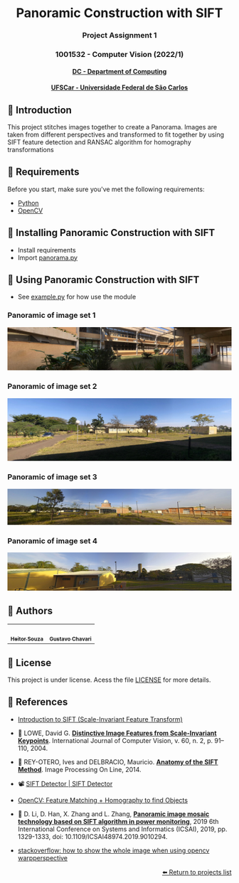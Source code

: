 <h1 align="center"> Panoramic Construction with SIFT </h1>
<h3 align="center"> Project Assignment 1</h3>
<h3 align="center"> 1001532 - Computer Vision (2022/1)</h3>
<h4 align="center"> <a href="https://site.dc.ufscar.br/"> DC - Department of Computing</a>  </h4>
<h4 align="center"> <a href="https://www.ufscar.br/">UFSCar - Universidade Federal de São Carlos</a>  </h4>


## 🔵 Introduction
This project stitches images together to create a Panorama. Images are taken from different perspectives and transformed to fit together by using SIFT feature detection and RANSAC algorithm for homography transformations

## 🔵 Requirements

Before you start, make sure you've met the following requirements:
* [Python](https://docs.python.org/3/)
* [OpenCV](https://opencv.org/)

## 🔵 Installing Panoramic Construction with SIFT

* Install requirements
* Import [panorama.py](https://github.com/souzaitor/EnC/blob/d5136434141fad0acd34484b29ca4d97b3cc28b6/2021-1/Computer%20Vision/Panorama/panorama.py)

## 🔵 Using Panoramic Construction with SIFT

* See [example.py](https://github.com/souzaitor/EnC/blob/d5136434141fad0acd34484b29ca4d97b3cc28b6/2021-1/Computer%20Vision/Panorama/example.py) for how use the module

### Panoramic of image set 1
![](pano/pano1.jpeg)

### Panoramic of image set 2
![](pano/pano2.jpeg)

### Panoramic of image set 3
![](pano/pano3.jpeg)

### Panoramic of image set 4
![](pano/pano4.jpeg)


## 🔵 Authors

<table>
  <tr>
    <td align="center">
      <a href="https://github.com/souzaitor">
        <img src="https://avatars.githubusercontent.com/souzaitor" width="100px;" alt=""/><br>
        <sub>
          <b>Heitor Souza</b>
        </sub>
      </a>
    </td>
    <td align="center">
      <a href="https://github.com/gustavochavari">
        <img src="https://avatars.githubusercontent.com/gustavochavari" width="100px;" alt=""/><br>
        <sub>
          <b>Gustavo Chavari</b>
        </sub>
      </a>
    </td>
  </tr>
</table>

## 🔵 License

This project is under license. Acess the file [LICENSE](https://github.com/souzaitor/EnC/blob/d5136434141fad0acd34484b29ca4d97b3cc28b6/LICENSE) for more details.

## 🔵 References

* [Introduction to SIFT (Scale-Invariant Feature Transform) ](https://docs.opencv.org/4.x/da/df5/tutorial_py_sift_intro.html)

* 📄 LOWE, David G. [**Distinctive Image Features from Scale-Invariant Keypoints**](https://www.cs.ubc.ca/~lowe/papers/ijcv04.pdf). International Journal of Computer Vision, v. 60, n. 2, p. 91–110, 2004.

* 📄 REY-OTERO, Ives and DELBRACIO, Mauricio. [**Anatomy of the SIFT Method**](https://www.ipol.im/pub/art/2014/82/article.pdf). Image Processing On Line, 2014.

* 📽️ [SIFT Detector | SIFT Detector](https://www.youtube.com/watch?v=ram-jbLJjFg&list=PL2zRqk16wsdqXEMpHrc4Qnb5rA1Cylrhx&index=16&ab_channel=FirstPrinciplesofComputerVision)

* [OpenCV: Feature Matching + Homography to find Objects ](https://docs.opencv.org/3.4/d1/de0/tutorial_py_feature_homography.html)

*  📄 D. Li, D. Han, X. Zhang and L. Zhang, [**Panoramic image mosaic technology based on SIFT algorithm in power monitoring**](https://ieeexplore.ieee.org/document/9010294), 2019 6th International Conference on Systems and Informatics (ICSAI), 2019, pp. 1329-1333, doi: 10.1109/ICSAI48974.2019.9010294.


* [stackoverflow: how to show the whole image when using opencv warpperspective](https://stackoverflow.com/questions/13063201/how-to-show-the-whole-image-when-using-opencv-warpperspective/20355545#20355545)

<div align="right"><a href="https://github.com/souzaitor/EnC/blob/main/README.md#projects"> ⬅️ Return to projects list</a></div>
